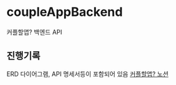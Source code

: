 # coupleAppBackend
커플할앱? 백엔드 API

## 진행기록
ERD 다이어그램, API 명세서등이 포함되어 있음 
[커플할앱? 노션](https://imported-event-228.notion.site/fda71677bed34052bc2b924151524b50?pvs=4)
